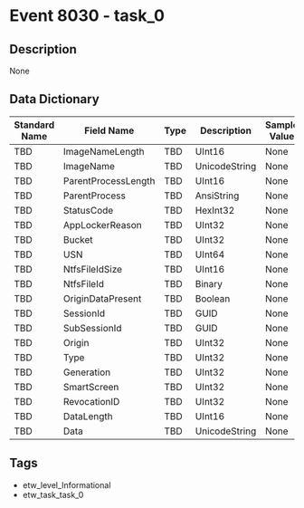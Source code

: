 # Event 8030 - task_0

## Description
None

## Data Dictionary
|Standard Name|Field Name|Type|Description|Sample Value|
|---|---|---|---|---|
|TBD|ImageNameLength|TBD|UInt16|None|None|
|TBD|ImageName|TBD|UnicodeString|None|None|
|TBD|ParentProcessLength|TBD|UInt16|None|None|
|TBD|ParentProcess|TBD|AnsiString|None|None|
|TBD|StatusCode|TBD|HexInt32|None|None|
|TBD|AppLockerReason|TBD|UInt32|None|None|
|TBD|Bucket|TBD|UInt32|None|None|
|TBD|USN|TBD|UInt64|None|None|
|TBD|NtfsFileIdSize|TBD|UInt16|None|None|
|TBD|NtfsFileId|TBD|Binary|None|None|
|TBD|OriginDataPresent|TBD|Boolean|None|None|
|TBD|SessionId|TBD|GUID|None|None|
|TBD|SubSessionId|TBD|GUID|None|None|
|TBD|Origin|TBD|UInt32|None|None|
|TBD|Type|TBD|UInt32|None|None|
|TBD|Generation|TBD|UInt32|None|None|
|TBD|SmartScreen|TBD|UInt32|None|None|
|TBD|RevocationID|TBD|UInt32|None|None|
|TBD|DataLength|TBD|UInt16|None|None|
|TBD|Data|TBD|UnicodeString|None|None|

## Tags
* etw_level_Informational
* etw_task_task_0
